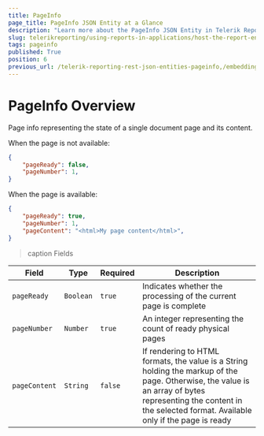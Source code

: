 ```yaml
---
title: PageInfo
page_title: PageInfo JSON Entity at a Glance
description: "Learn more about the PageInfo JSON Entity in Telerik Reporting REST Service and the type and meaning of each field."
slug: telerikreporting/using-reports-in-applications/host-the-report-engine-remotely/telerik-reporting-rest-services/rest-api-reference/json-entities/pageinfo
tags: pageinfo
published: True
position: 6
previous_url: /telerik-reporting-rest-json-entities-pageinfo,/embedding-reports/host-the-report-engine-remotely/telerik-reporting-rest-services/rest-api-reference/json-entities/pageinfo
---
```


<style>
table th:first-of-type {
	width: 10%;
}
table th:nth-of-type(2) {
	width: 10%;
}
table th:nth-of-type(3) {
	width: 10%;
}
table th:nth-of-type(4) {
	width: 70%;
}
</style>

# PageInfo Overview

Page info representing the state of a single document page and its content.

When the page is not available:

````JSON
{
	"pageReady": false,
	"pageNumber": 1,
}
````

When the page is  available: 

````JSON
{
	"pageReady": true,
	"pageNumber": 1,
	"pageContent": "<html>My page content</html>",
}
````

>caption Fields

| Field | Type | Required | Description |
| ------ | ------ | ------ | ------ |
|`pageReady`|`Boolean`|`true`|Indicates whether the processing of the current page is complete|
|`pageNumber`|`Number`|`true`|An integer representing the count of ready physical pages|
|`pageContent`|`String`|`false`|If rendering to HTML formats, the value is a String holding the markup of the page. Otherwise, the value is an array of bytes representing the content in the selected format. Available only if the page is ready|
